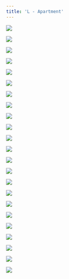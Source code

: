 ```yaml
---
title: 'L - Apartment'
---
```


<div class="clearfix"></div>
<div id="project-images" class="owl-carousel owl-theme" markdown="1">

![](L_Apartment_GOSTI_01.jpg)

![](L_Apartment_GOSTI_02.jpg)

![](L_Apartment_GOSTI_03.jpg)

![](L_Apartment_GOSTI_05.jpg)

![](L_Apartment_GOSTI_07.jpg)

![](L_Apartment_GOSTI_08.jpg)

![](L_Apartment_GOSTI_11.jpg)

![](L_Apartment_SPA_01.jpg)

![](L_Apartment_SPA_02.jpg)

![](L_Apartment_SPA_03.jpg)

![](L_Apartment_SPA_04.jpg)

![](L_Apartment_SPA_05.jpg)

![](L_Apartment_VAN_1.jpg)

![](L_Apartment_VAN_2.jpg)

![](L_Apartment_VAN_3.jpg)

![](L_Apartment_DETI_1.jpg)

![](L_Apartment_DETI_2.jpg)

![](L_Apartment_DETI_3.jpg)

![](L_Apartment_DETI_4.jpg)

![](L_Apartment_DETI_5.jpg)

![](L_Apartment_DETI_6.jpg)
    
![](L_Apartment_VAN_S1.jpg)

![](L_Apartment_VAN_S2.jpg)

</div>